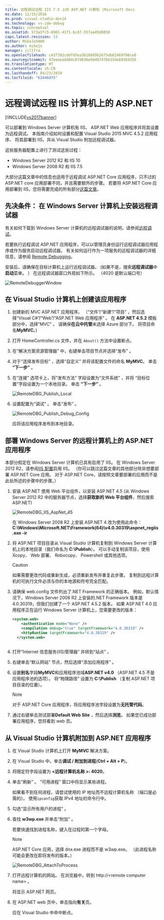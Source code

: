 ```yaml
---
title: 远程调试远程 IIS 7.5 上的 ASP.NET 计算机 |Microsoft Docs
ms.date: 11/15/2016
ms.prod: visual-studio-dev14
ms.technology: vs-ide-debug
ms.topic: conceptual
ms.assetid: 573a3fc5-6901-41f1-bc87-557aa45d8858
caps.latest.revision: 13
author: MikeJo5000
ms.author: mikejo
manager: jillfra
ms.openlocfilehash: c43f392cddfd5ea36180d9b2675db82469f86ce0
ms.sourcegitcommit: 47eeeeadd84c879636e9d48747b615de69384356
ms.translationtype: HT
ms.contentlocale: zh-CN
ms.lasthandoff: 04/23/2019
ms.locfileid: "63446075"
---
```

# <a name="remote-debugging-aspnet-on-a-remote-iis-computer"></a>远程调试远程 IIS 计算机上的 ASP.NET
[!INCLUDE[vs2017banner](../includes/vs2017banner.md)]

可以部署到 Windows Server 计算机有 IIS、 ASP.NET Web 应用程序并将其设置为远程调试。 本指南介绍如何设置和配置 Visual Studio 2015 MVC 4.5.2 应用程序、 将其部署到 IIS，并从 Visual Studio 附加远程调试器。

这些服务器配置上进行了测试这些过程：
* Windows Server 2012 R2 和 IIS 10
* Windows Server 2008 R2 和 IIS 7.5

大部分这篇文章中的信息也适用于远程调试 ASP.NET Core 应用程序，只不过的 ASP.NET core 应用部署不同，并且需要额外的步骤。 若要将 ASP.NET Core 应用部署到 IIS，您将需要完成的所有部分[这篇文章](https://docs.asp.net/en/latest/publishing/iis.html)。

## <a name="prerequisites-install-the-remote-debugger-on-the-windows-server-computer"></a>先决条件： 在 Windows Server 计算机上安装远程调试器

有关如何下载到 Windows Server 计算机的远程调试器的说明，请参阅[远程调试](../debugger/remote-debugging.md)。

若要执行远程调试 ASP.NET 应用程序，可以以管理员身份运行远程调试器应用程序或作为服务启动远程调试器。 有关如何运行作为一项服务的远程调试器的详细信息，请参阅 [Remote Debugging](../debugger/remote-debugging.md)。

安装后，请确保在目标计算机上运行远程调试器。 (如果不是，搜索**远程调试器**中**启动**菜单。 ） 在远程调试器窗口外观如下所示。 （4020 是默认端口号）

![RemoteDebuggerWindow](../debugger/media/remotedebuggerwindow.png "RemoteDebuggerWindow")
  
## <a name="create-the-application-on-the-visual-studio-computer"></a>在 Visual Studio 计算机上创建该应用程序  
  
1. 创建新的 MVC ASP.NET 应用程序。 （“文件”/“新建”/“项目”  ，然后选择“Visual C#”/“Web”/“ASP.NET Web 应用程序”  。 在 **ASP.NET 4.5.2** 模板部分中，选择“MVC”  。 请确保**在云中托管**未选择 Azure 部分下。 将项目命名**MyMVC**。)
1. 打开 HomeController.cs 文件，并在 `About()` 方法中设置断点。
1. 在“解决方案资源管理器”  中，右键单击项目节点并选择“发布”  。
1. 对于“选择发布目标”  ，选择“自定义”  并将该配置文件的命名 **MyMVC**。 单击 **“下一步”** 。
1. 在“连接”  选项卡上，将“发布方法”  字段设置为“文件系统”  ，并将  “目标位置”字段设置为一个本地目录。 单击 **“下一步”** 。

    ![RemoteDBG_Publish_Local](../debugger/media/remotedbg-publish-local.png "RemoteDBG_Publish_Local")
1. 设置配置为“调试”  。 单击“发布”  。

    ![RemoteDBG_Publish_Debug_Config](../debugger/media/remotedbg-publish-debug-config.png "RemoteDBG_Publish_Debug_Config")
    
    应将该应用程序发布到本地目录。

## <a name="BKMK_deploy_asp_net"></a> 部署 Windows Server 的远程计算机上的 ASP.NET 应用程序

 本部分假定在 Windows Server 计算机已具有启用了 IIS。 在 Windows Server 2012 R2，请参阅[IIS 配置](https://docs.asp.net/en/latest/publishing/iis.html#iis-configuration)启用 IIS。 （你可以跳过这篇文章的其他部分除非想要部署 ASP.NET Core 应用。 对于 ASP.NET Core，请按照文章要部署的应用而不是此处所述的步骤中的步骤。）
1. 安装 ASP.NET 使用 Web 平台组件，以安装 ASP.NET 4.5 (从 Windows Server 2012 R2 中的服务器节点，选择**获取新的 Web 平台组件**，然后搜索 ASP.NET)

    ![RemoteDBG_IIS_AspNet_45](../debugger/media/remotedbg-iis-aspnet-45.png "RemoteDBG_IIS_AspNet_45")

    在 Windows Server 2008 R2 上安装 ASP.NET 4 改为使用此命令： **C:\Windows\Microsoft.NET\Framework(64)\v4.0.30319\aspnet_regiis.exe -ir**
1. 将 ASP.NET 项目目录从 Visual Studio 计算机复制到 Windows Server 计算机上的本地目录（我们命名为 **C:\Publish**）。 可以手动复制该项目，使用 Xcopy、 Web 部署、 Robocopy、 Powershell 或其他选项。

    > [!CAUTION]
    > 如果需要更改代码或重新生成，必须重新发布并重复此步骤。 复制到远程计算机的可执行文件必须与你的本地源和符号完全匹配。
1. 请确保 web.config 文件列出了.NET Framework 的正确版本。  例如，默认情况下，Windows Server 2008 R2 上安装的.NET Framework 版本是 4.0.30319，但我们创建了一个 ASP.NET 4.5.2 版本。 如果 ASP.NET 4.0 应用程序正在运行 Windows Server 计算机上，您需要更改的版本：
  
    ```xml
    <system.web>
        <authentication mode="None" />  
        <compilation debug="true" targetFramework="4.0.30319" />
        <httpRuntime targetFramework="4.0.30319" />
      </system.web>
  
    ```

1. 打开“Internet 信息服务(IIS)管理器”  并转到“站点”  。
1. 右键单击“默认网站”  节点，然后选择“添加应用程序”  。
1. 设置**别名**字段**MyMVC**和应用程序池域**ASP.NET v4.0** （ASP.NET 4.5 不是应用程序池的选项）。 将“物理路径”  设置为 **C:\Publish** （复制 ASP.NET 项目目录的位置）。

    >[!NOTE] 
    > 对于 ASP.NET Core 应用程序，将应用程序池字段设置为**无托管代码**。
1. 通过右键单击测试部署**Default Web Site** ，然后选择**浏览**。
    如果您已成功部署应用程序，您将看到 web 页。

## <a name="attach-to-the-aspnet-application-from-the-visual-studio-computer"></a>从 Visual Studio 计算机附加到 ASP.NET 应用程序

1. 在 Visual Studio 计算机上打开 **MyMVC** 解决方案。
1. 在 Visual Studio 中，单击**调试 / 附加到进程**(**Ctrl + Alt + P**)。
1. 将限定符字段设置为 **\<远程计算机名称 >: 4020**。
1. 单击“刷新”  。
    “可用进程”  窗口中将显示某些进程。

    如果看不到任何进程，请尝试使用的 IP 地址而不远程计算机名称 （端口是必需的）。 使用`ipconfig`获取 IPv4 地址的命令行中。
1. 勾选“显示所有用户的进程”   。
1. 查找 **w3wp.exe** 并单击“附加”  。

     若要快速找到进程名称，键入在过程的第一个字母。
     
    >[!NOTE]
    > ASP.NET Core 应用，选择 dnx.exe 进程而不是 w3wp.exe。 （此进程名称可能会更改在即将发布的版本。）

    ![RemoteDBG_AttachToProcess](../debugger/media/remotedbg-attachtoprocess.png "RemoteDBG_AttachToProcess")

1. 打开远程计算机的网站。 在浏览器中，转到 http://\<remote computer name>  。
    
    将显示 ASP.NET 网页。
1. 在 ASP.NET web 页中，单击指向**有关**页。

    应在 Visual Studio 中命中断点。

